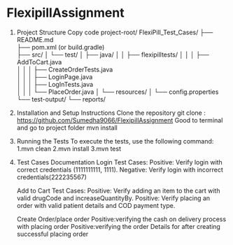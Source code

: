 # FlexipillAssignment

1. Project Structure
Copy code
project-root/
FlexiPill_Test_Cases/
├── README.md                    
├── pom.xml (or build.gradle)     
├── src/
│   └── test/
│       ├── java/
│       │   ├── flexipilltests/
│       │   │   ├── AddToCart.java                
│       │   │   ├── CreateOrderTests.java  
│       │   │   ├── LoginPage.java   
│       │   │   ├── LogInTests.java  
│       │   │   └── PlaceOrder.java
│       └── resources/
│           └── config.properties
└── test-output/
    └── reports/


2. Installation and Setup Instructions
     Clone the repository
     git clone : https://github.com/Sumedha9066/FlexipillAssignment
     Good to terminal and go to project folder
     mvn install
3. Running the Tests
    To execute the tests, use the following command:
     1.mvn clean
     2.mvn install
     3.mvn test

4. Test Cases Documentation
     Login Test Cases:
       Positive: Verify login with correct credentials (1111111111, 1111).
       Negative: Verify login with incorrect credentials(222235567)

   Add to Cart Test Cases:
       Positive: Verify adding an item to the cart with valid drugCode and increaseQuantityBy.
       Positive: Verify placing an order with valid patient details and COD payment type.

   Create Order/place order
      Positive:verifying  the cash on delivery process with placing order
      Positive:verifying the order Details for after creating successful placing order
